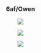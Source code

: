 <h3 align="center">6af/Owen</h3>

<p align="center">
  <img src="https://github-readme-stats.vercel.app/api/?username=6af&title_color=4F8CC9&text_color=9f9f9f&show_icons=true&bg_color=00000000&hide_border=true&icon_color=4F8CC9&hide_title=true&count_private=true"/>
</p>

<p align="center">
  <img src="https://discord.c99.nl/widget/theme-2/815486762646372372.png"/>
</p>

<p align="center">
  <img src="https://spotify-github-profile.vercel.app/api/view?uid=odb0714&cover_image=true&theme=novatorem"/>
</p>






